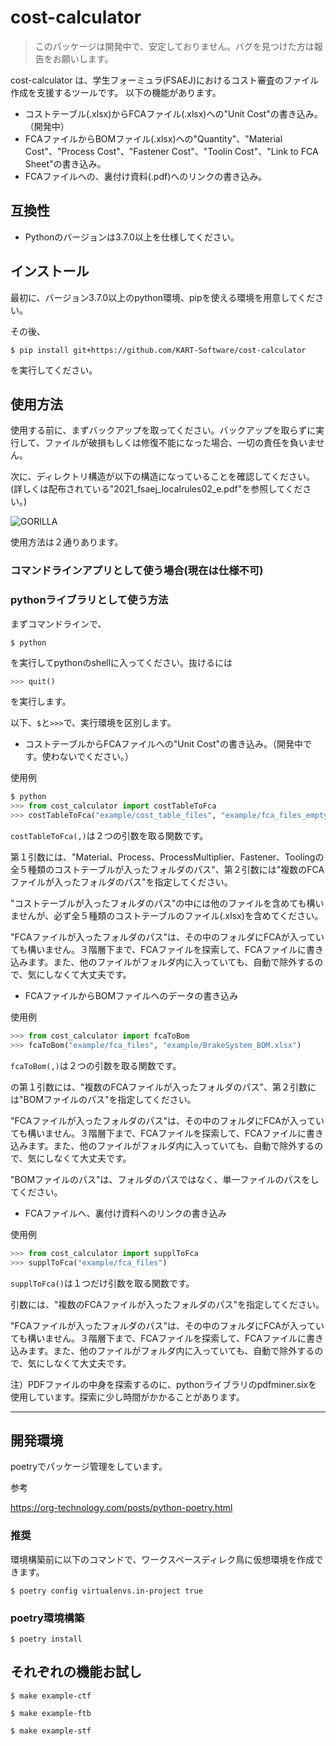 # cost-calculator

>このパッケージは開発中で、安定しておりません。バグを見つけた方は報告をお願いします。

cost-calculator は、学生フォーミュラ(FSAEJ)におけるコスト審査のファイル作成を支援するツールです。
以下の機能があります。

* コストテーブル(.xlsx)からFCAファイル(.xlsx)への"Unit Cost"の書き込み。（開発中）
* FCAファイルからBOMファイル(.xlsx)への"Quantity"、"Material Cost"、"Process Cost"、"Fastener Cost"、"Toolin Cost"、"Link to FCA Sheet"の書き込み。
* FCAファイルへの、裏付け資料(.pdf)へのリンクの書き込み。

## 互換性
* Pythonのバージョンは3.7.0以上を仕様してください。

## インストール
最初に、バージョン3.7.0以上のpython環境、pipを使える環境を用意してください。

その後、
```
$ pip install git+https://github.com/KART-Software/cost-calculator
```
を実行してください。

## 使用方法
使用する前に、まずバックアップを取ってください。バックアップを取らずに実行して、ファイルが破損もしくは修復不能になった場合、一切の責任を負いません。

次に、ディレクトリ構造が以下の構造になっていることを確認してください。(詳しくは配布されている"2021_fsaej_localrules02_e.pdf"を参照してください。)

![GORILLA](https://i.gzn.jp/img/2018/01/15/google-gorilla-ban/00.jpg)

使用方法は２通りあります。

### コマンドラインアプリとして使う場合(現在は仕様不可)

### pythonライブラリとして使う方法
まずコマンドラインで、
```
$ python
```
を実行してpythonのshellに入ってください。抜けるには
```python
>>> quit()
```
を実行します。

以下、`$`と`>>>`で、実行環境を区別します。

* コストテーブルからFCAファイルへの"Unit Cost"の書き込み。（開発中です。使わないでください。）

使用例
```python
$ python
>>> from cost_calculator import costTableToFca
>>> costTableToFca("example/cost_table_files", "example/fca_files_empty")
```

`costTableToFca(,)`は２つの引数を取る関数です。

第１引数には、"Material、Process、ProcessMultiplier、Fastener、Toolingの全５種類のコストテーブルが入ったフォルダのパス"、第２引数には"複数のFCAファイルが入ったフォルダのパス"を指定してください。

"コストテーブルが入ったフォルダのパス"の中には他のファイルを含めても構いませんが、必ず全５種類のコストテーブルのファイル(.xlsx)を含めてください。

"FCAファイルが入ったフォルダのパス"は、その中のフォルダにFCAが入っていても構いません。３階層下まで、FCAファイルを探索して、FCAファイルに書き込みます。また、他のファイルがフォルダ内に入っていても、自動で除外するので、気にしなくて大丈夫です。

* FCAファイルからBOMファイルへのデータの書き込み

使用例
```python
>>> from cost_calculator import fcaToBom
>>> fcaToBom("example/fca_files", "example/BrakeSystem_BOM.xlsx")
```
`fcaToBom(,)`は２つの引数を取る関数です。

の第１引数には、"複数のFCAファイルが入ったフォルダのパス"、第２引数には"BOMファイルのパス"を指定してください。

"FCAファイルが入ったフォルダのパス"は、その中のフォルダにFCAが入っていても構いません。３階層下まで、FCAファイルを探索して、FCAファイルに書き込みます。また、他のファイルがフォルダ内に入っていても、自動で除外するので、気にしなくて大丈夫です。

"BOMファイルのパス"は、フォルダのパスではなく、単一ファイルのパスをしてください。

* FCAファイルへ、裏付け資料へのリンクの書き込み

使用例
```python
>>> from cost_calculator import supplToFca
>>> supplToFca("example/fca_files")
```
`supplToFca()`は１つだけ引数を取る関数です。

引数には、"複数のFCAファイルが入ったフォルダのパス"を指定してください。

"FCAファイルが入ったフォルダのパス"は、その中のフォルダにFCAが入っていても構いません。３階層下まで、FCAファイルを探索して、FCAファイルに書き込みます。また、他のファイルがフォルダ内に入っていても、自動で除外するので、気にしなくて大丈夫です。

注）PDFファイルの中身を探索するのに、pythonライブラリのpdfminer.sixを使用しています。探索に少し時間がかかることがあります。
___
## 開発環境

poetryでパッケージ管理をしています。

参考

https://org-technology.com/posts/python-poetry.html

### 推奨

環境構築前に以下のコマンドで、ワークスペースディレク鳥に仮想環境を作成できます。
```
$ poetry config virtualenvs.in-project true
```

### poetry環境構築
```
$ poetry install
```

## それぞれの機能お試し
```
$ make example-ctf
```

```
$ make example-ftb
```

```
$ make example-stf
```